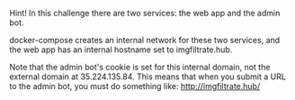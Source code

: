 
Hint! In this challenge there are two services: the web app and the admin bot.

docker-compose creates an internal network for these two services, and the web app has an internal hostname set to imgfiltrate.hub.

Note that the admin bot's cookie is set for this internal domain, not the external domain at 35.224.135.84. This means that when you submit a URL to the admin bot, you must do something like:
http://imgfiltrate.hub/<stuff>

